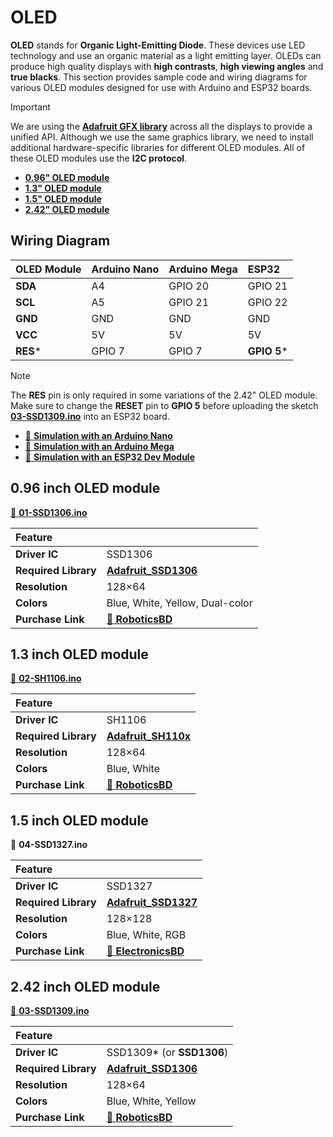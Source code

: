 # OLED

**OLED** stands for **Organic Light-Emitting Diode**. These devices use LED technology and use an organic material as a light emitting layer. OLEDs can produce high quality displays with **high contrasts**, **high viewing angles** and **true blacks**. This section provides sample code and wiring diagrams for various OLED modules designed for use with Arduino and ESP32 boards.

<!-- prettier-ignore-start -->
> [!IMPORTANT]
We are using the [**Adafruit GFX library**](https://github.com/adafruit/Adafruit-GFX-Library) across all the displays to provide a unified API. Although we use the same graphics library, we need to install additional hardware-specific libraries for different OLED modules. All of these OLED modules use the **I2C protocol**.
<!-- prettier-ignore-end -->

-   [**0.96" OLED module**](#096-inch-oled-module)
-   [**1.3" OLED module**](#13-inch-oled-module)
-   [**1.5" OLED module**](#15-inch-oled-module)
-   [**2.42" OLED module**](#242-inch-oled-module)

## Wiring Diagram

| OLED Module | Arduino Nano | Arduino Mega | ESP32        |
| :---------- | :----------- | :----------- | :----------- |
| **SDA**     | A4           | GPIO 20      | GPIO 21      |
| **SCL**     | A5           | GPIO 21      | GPIO 22      |
| **GND**     | GND          | GND          | GND          |
| **VCC**     | 5V           | 5V           | 5V           |
| **RES**\*   | GPIO 7       | GPIO 7       | **GPIO 5**\* |

<!-- prettier-ignore-start -->
> [!NOTE]
> The **RES** pin is only required in some variations of the 2.42" OLED module. Make sure to change the **RESET** pin to **GPIO 5** before uploading the sketch [**03-SSD1309.ino**](./03-SSD1309.ino) into an ESP32 board.
<!-- prettier-ignore-end -->

-   [📌 **Simulation with an Arduino Nano**](https://wokwi.com/projects/423486128879808513)
-   [📌 **Simulation with an Arduino Mega**](https://wokwi.com/projects/423532660172523521)
-   [📌 **Simulation with an ESP32 Dev Module**](https://wokwi.com/projects/424335911358345217)

## 0.96 inch OLED module

[📄 **01-SSD1306.ino**](./01-SSD1306.ino)

| Feature              |                                      |
| :------------------- | :----------------------------------- |
| **Driver IC**        | SSD1306                              |
| **Required Library** | [**Adafruit_SSD1306**][lib-ssd1306]  |
| **Resolution**       | 128×64                               |
| **Colors**           | Blue, White, Yellow, Dual-color      |
| **Purchase Link**    | [**📌 RoboticsBD**][roboticsbd-0-96] |

[lib-ssd1306]: https://github.com/adafruit/Adafruit_SSD1306

## 1.3 inch OLED module

[📄 **02-SH1106.ino**](./02-SH1106.ino)

| Feature              |                                     |
| :------------------- | :---------------------------------- |
| **Driver IC**        | SH1106                              |
| **Required Library** | [**Adafruit_SH110x**][lib-sh110x]   |
| **Resolution**       | 128×64                              |
| **Colors**           | Blue, White                         |
| **Purchase Link**    | [**📌 RoboticsBD**][roboticsbd-1-3] |

[lib-sh110x]: https://github.com/adafruit/Adafruit_SH110x

## 1.5 inch OLED module

📄 **04-SSD1327.ino**

| Feature              |                                        |
| :------------------- | :------------------------------------- |
| **Driver IC**        | SSD1327                                |
| **Required Library** | [**Adafruit_SSD1327**][lib-ssd1327]    |
| **Resolution**       | 128×128                                |
| **Colors**           | Blue, White, RGB                       |
| **Purchase Link**    | [**📌 ElectronicsBD**][roboticsbd-1-5] |

[lib-ssd1327]: https://github.com/adafruit/Adafruit_SSD1327

## 2.42 inch OLED module

[📄 **03-SSD1309.ino**](./01-SSD1309.ino)

| Feature              |                                      |
| :------------------- | :----------------------------------- |
| **Driver IC**        | SSD1309\* (or **SSD1306**)           |
| **Required Library** | [**Adafruit_SSD1306**][lib-ssd1306]  |
| **Resolution**       | 128×64                               |
| **Colors**           | Blue, White, Yellow                  |
| **Purchase Link**    | [**📌 RoboticsBD**][roboticsbd-2-42] |

[roboticsbd-0-96]: https://store.roboticsbd.com/arduino-shield/1328-096-inch-i2c-oled-display-white-robotics-bangladesh.html
[roboticsbd-1-3]: https://store.roboticsbd.com/display/1064-13-inch-i2c-oled-display-module-4pin-blue-robotics-bangladesh.html
[roboticsbd-1-5]: https://www.electronics.com.bd/microcontroller/1-5inch-rgb-oled-display-module-128x128-pixels
[roboticsbd-2-42]: https://store.roboticsbd.com/arduino-shield/2923-242-inch-oled-screen-lcd-display-module-128x64-iic-i2c-4pin-yellow-robotics-bangladesh.html
